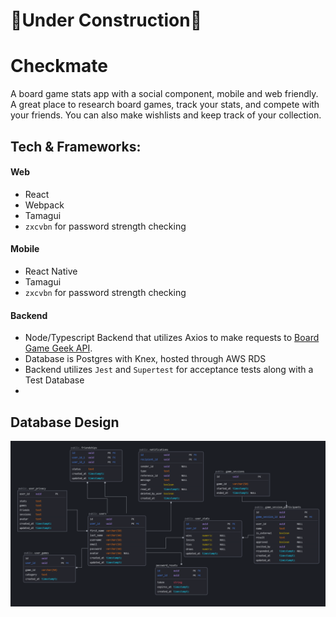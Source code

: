 # 🚧Under Construction🚧

# Checkmate

A board game stats app with a social component, mobile and web friendly. A great place to research board games, track your stats, and compete with your friends. You can also make wishlists and keep track of your collection.

## Tech & Frameworks: 

#### Web

* React
* Webpack
* Tamagui
* `zxcvbn` for password strength checking

#### Mobile

* React Native
* Tamagui
* `zxcvbn` for password strength checking

#### Backend

* Node/Typescript Backend that utilizes Axios to make requests to [Board Game Geek API](https://boardgamegeek.com/wiki/page/BGG_XML_API2). 
* Database is Postgres with Knex, hosted through AWS RDS
* Backend utilizes `Jest` and `Supertest` for acceptance tests along with a Test Database
*

## Database Design

![image](./docs/db-ERD.png)